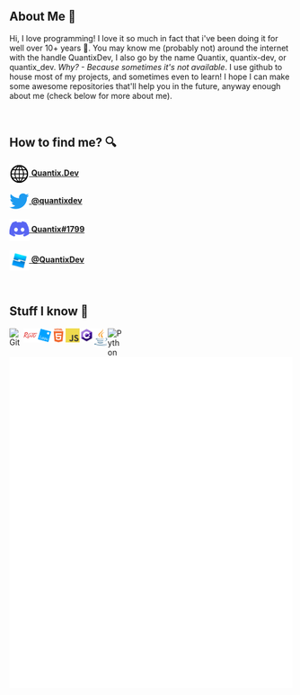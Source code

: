 ## About Me 👀
Hi, I love programming! I love it so much in fact that i've been doing it for well over 10+ years 🎉. You may know me (probably not) around the internet with the handle QuantixDev, I also go by the name Quantix, quantix-dev, or quantix_dev. *Why? - Because sometimes it's not available*. I use github to house most of my projects, and sometimes even to learn! I hope I can make some awesome repositories that'll help you in the future, anyway enough about me (check below for more about me).

<br>

## How to find me? 🔍
<a href="https://quantix.dev"><img align="center" src="https://github.com/quantix-dev/quantix-dev/blob/master/images/website.png" alt = "Website" width="35px"> **Quantix.Dev**</a><br><br>
<a href="https://twitter.com/quantixdev"><img align="center" src="https://github.com/quantix-dev/quantix-dev/blob/master/images/twitter.png" alt="Twitter" width="35px"> **@quantixdev**</a><br><br>
<a href="https://discord.com"><img align="center" src="https://github.com/quantix-dev/quantix-dev/blob/master/images/discord.png" alt="Discord" width="35px"> **Quantix#1799**</a><br><br>
<a href="https://devforum.roblox.com/u/QuantixDev"><img align="center" src="https://github.com/quantix-dev/quantix-dev/blob/master/images/devforum.png" alt="Devforum" width="35px"> **@QuantixDev**</a>

<br>

## Stuff I know 🧠
<img align="left" src="https://github.com/quantix-dev/quantix-dev/blob/master/images/git.png" alt="Git" width="25px">
<img align="left" src="https://github.com/quantix-dev/quantix-dev/blob/master/images/rojo.png" alt="Rojo" width="25px">
<img align="left" src="https://github.com/quantix-dev/quantix-dev/blob/master/images/luau.png" alt="Luau" width="25px">
<img align="left" src="https://github.com/quantix-dev/quantix-dev/blob/master/images/html.png" alt="HTML" width="25px">
<img align="left" src="https://github.com/quantix-dev/quantix-dev/blob/master/images/js.png" alt="JavaScript" width="25px">
<img align="left" src="https://github.com/quantix-dev/quantix-dev/blob/master/images/csharp.png" alt="C#" width="25px">
<img align="left" src="https://github.com/quantix-dev/quantix-dev/blob/master/images/java.png" alt="Java" width="25px">
<img align="left" src="https://github.com/quantix-dev/quantix-dev/blob/master/images/python.png" alt="Python" width="25px">

<br><br>

<img align="left" src="https://github.com/quantix-dev/quantix-dev/blob/master/generated/overview.svg">
<img align="left" src="https://github.com/quantix-dev/quantix-dev/blob/master/generated/languages.svg">
